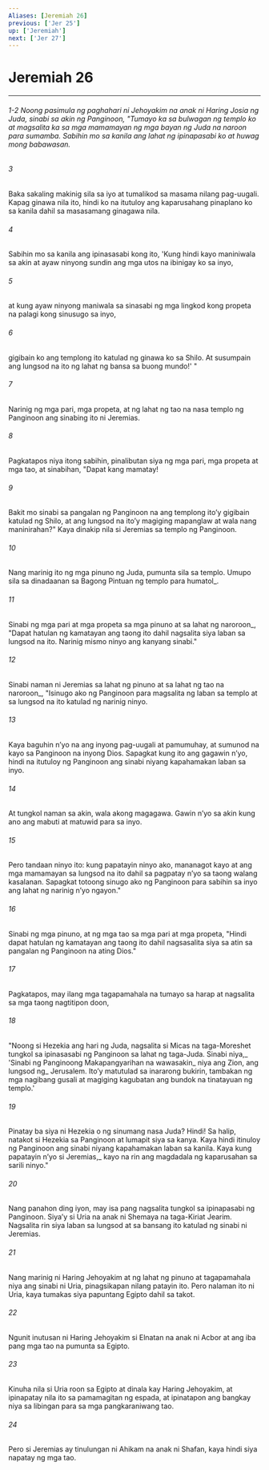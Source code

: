 ```yaml
---
Aliases: [Jeremiah 26]
previous: ['Jer 25']
up: ['Jeremiah']
next: ['Jer 27']
---
```

# Jeremiah 26

***
###### 1-2 Noong pasimula ng paghahari ni Jehoyakim na anak ni Haring Josia ng Juda, sinabi sa akin ng Panginoon, "Tumayo ka sa bulwagan ng templo ko at magsalita ka sa mga mamamayan ng mga bayan ng Juda na naroon para sumamba. Sabihin mo sa kanila ang lahat ng ipinapasabi ko at huwag mong babawasan. 





















###### 3 










Baka sakaling makinig sila sa iyo at tumalikod sa masama nilang pag-uugali. Kapag ginawa nila ito, hindi ko na itutuloy ang kaparusahang pinaplano ko sa kanila dahil sa masasamang ginagawa nila. 





















###### 4 










Sabihin mo sa kanila ang ipinasasabi kong ito, 'Kung hindi kayo maniniwala sa akin at ayaw ninyong sundin ang mga utos na ibinigay ko sa inyo, 





















###### 5 










at kung ayaw ninyong maniwala sa sinasabi ng mga lingkod kong propeta na palagi kong sinusugo sa inyo, 





















###### 6 










gigibain ko ang templong ito katulad ng ginawa ko sa Shilo. At susumpain ang lungsod na ito ng lahat ng bansa sa buong mundo!' " 





















###### 7 










Narinig ng mga pari, mga propeta, at ng lahat ng tao na nasa templo ng Panginoon ang sinabing ito ni Jeremias. 





















###### 8 










Pagkatapos niya itong sabihin, pinalibutan siya ng mga pari, mga propeta at mga tao, at sinabihan, "Dapat kang mamatay! 





















###### 9 










Bakit mo sinabi sa pangalan ng Panginoon na ang templong itoʼy gigibain katulad ng Shilo, at ang lungsod na itoʼy magiging mapanglaw at wala nang maninirahan?" Kaya dinakip nila si Jeremias sa templo ng Panginoon. 





















###### 10 










Nang marinig ito ng mga pinuno ng Juda, pumunta sila sa templo. Umupo sila sa dinadaanan sa Bagong Pintuan ng templo para humatol_. 





















###### 11 










Sinabi ng mga pari at mga propeta sa mga pinuno at sa lahat ng naroroon_, "Dapat hatulan ng kamatayan ang taong ito dahil nagsalita siya laban sa lungsod na ito. Narinig mismo ninyo ang kanyang sinabi." 





















###### 12 










Sinabi naman ni Jeremias sa lahat ng pinuno at sa lahat ng tao na naroroon_, "Isinugo ako ng Panginoon para magsalita ng laban sa templo at sa lungsod na ito katulad ng narinig ninyo. 





















###### 13 










Kaya baguhin nʼyo na ang inyong pag-uugali at pamumuhay, at sumunod na kayo sa Panginoon na inyong Dios. Sapagkat kung ito ang gagawin nʼyo, hindi na itutuloy ng Panginoon ang sinabi niyang kapahamakan laban sa inyo. 





















###### 14 










At tungkol naman sa akin, wala akong magagawa. Gawin nʼyo sa akin kung ano ang mabuti at matuwid para sa inyo. 





















###### 15 










Pero tandaan ninyo ito: kung papatayin ninyo ako, mananagot kayo at ang mga mamamayan sa lungsod na ito dahil sa pagpatay nʼyo sa taong walang kasalanan. Sapagkat totoong sinugo ako ng Panginoon para sabihin sa inyo ang lahat ng narinig nʼyo ngayon." 





















###### 16 










Sinabi ng mga pinuno, at ng mga tao sa mga pari at mga propeta, "Hindi dapat hatulan ng kamatayan ang taong ito dahil nagsasalita siya sa atin sa pangalan ng Panginoon na ating Dios." 





















###### 17 










Pagkatapos, may ilang mga tagapamahala na tumayo sa harap at nagsalita sa mga taong nagtitipon doon, 





















###### 18 










"Noong si Hezekia ang hari ng Juda, nagsalita si Micas na taga-Moreshet tungkol sa ipinasasabi ng Panginoon sa lahat ng taga-Juda. Sinabi niya,_ 'Sinabi ng Panginoong Makapangyarihan na wawasakin_ niya ang Zion, ang lungsod ng_ Jerusalem. Itoʼy matutulad sa inararong bukirin, tambakan ng mga nagibang gusali at magiging kagubatan ang bundok na tinatayuan ng templo.' 





















###### 19 










Pinatay ba siya ni Hezekia o ng sinumang nasa Juda? Hindi! Sa halip, natakot si Hezekia sa Panginoon at lumapit siya sa kanya. Kaya hindi itinuloy ng Panginoon ang sinabi niyang kapahamakan laban sa kanila. Kaya kung papatayin nʼyo si Jeremias,_ kayo na rin ang magdadala ng kaparusahan sa sarili ninyo." 





















###### 20 










Nang panahon ding iyon, may isa pang nagsalita tungkol sa ipinapasabi ng Panginoon. Siyaʼy si Uria na anak ni Shemaya na taga-Kiriat Jearim. Nagsalita rin siya laban sa lungsod at sa bansang ito katulad ng sinabi ni Jeremias. 





















###### 21 










Nang marinig ni Haring Jehoyakim at ng lahat ng pinuno at tagapamahala niya ang sinabi ni Uria, pinagsikapan nilang patayin ito. Pero nalaman ito ni Uria, kaya tumakas siya papuntang Egipto dahil sa takot. 





















###### 22 










Ngunit inutusan ni Haring Jehoyakim si Elnatan na anak ni Acbor at ang iba pang mga tao na pumunta sa Egipto. 





















###### 23 










Kinuha nila si Uria roon sa Egipto at dinala kay Haring Jehoyakim, at ipinapatay nila ito sa pamamagitan ng espada, at ipinatapon ang bangkay niya sa libingan para sa mga pangkaraniwang tao. 





















###### 24 










Pero si Jeremias ay tinulungan ni Ahikam na anak ni Shafan, kaya hindi siya napatay ng mga tao.
